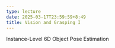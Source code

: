 ```yaml
---
type: lecture
date: 2025-03-17T23:59:59+8:49
title: Vision and Grasping I
---
```

Instance-Level 6D Object Pose Estimation